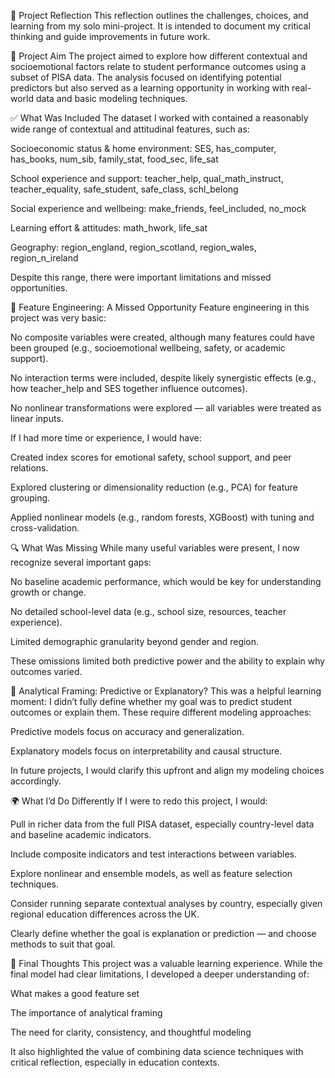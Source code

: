 🧠 Project Reflection
This reflection outlines the challenges, choices, and learning from my solo mini-project. It is intended to document my critical thinking and guide improvements in future work.

🎯 Project Aim
The project aimed to explore how different contextual and socioemotional factors relate to student performance outcomes using a subset of PISA data. The analysis focused on identifying potential predictors but also served as a learning opportunity in working with real-world data and basic modeling techniques.

✅ What Was Included
The dataset I worked with contained a reasonably wide range of contextual and attitudinal features, such as:

Socioeconomic status & home environment:
SES, has_computer, has_books, num_sib, family_stat, food_sec, life_sat

School experience and support:
teacher_help, qual_math_instruct, teacher_equality, safe_student, safe_class, schl_belong

Social experience and wellbeing:
make_friends, feel_included, no_mock

Learning effort & attitudes:
math_hwork, life_sat

Geography:
region_england, region_scotland, region_wales, region_n_ireland

Despite this range, there were important limitations and missed opportunities.

🧱 Feature Engineering: A Missed Opportunity
Feature engineering in this project was very basic:

No composite variables were created, although many features could have been grouped (e.g., socioemotional wellbeing, safety, or academic support).

No interaction terms were included, despite likely synergistic effects (e.g., how teacher_help and SES together influence outcomes).

No nonlinear transformations were explored — all variables were treated as linear inputs.

If I had more time or experience, I would have:

Created index scores for emotional safety, school support, and peer relations.

Explored clustering or dimensionality reduction (e.g., PCA) for feature grouping.

Applied nonlinear models (e.g., random forests, XGBoost) with tuning and cross-validation.

🔍 What Was Missing
While many useful variables were present, I now recognize several important gaps:

No baseline academic performance, which would be key for understanding growth or change.

No detailed school-level data (e.g., school size, resources, teacher experience).

Limited demographic granularity beyond gender and region.

These omissions limited both predictive power and the ability to explain why outcomes varied.

🧠 Analytical Framing: Predictive or Explanatory?
This was a helpful learning moment: I didn’t fully define whether my goal was to predict student outcomes or explain them. These require different modeling approaches:

Predictive models focus on accuracy and generalization.

Explanatory models focus on interpretability and causal structure.

In future projects, I would clarify this upfront and align my modeling choices accordingly.

🌍 What I’d Do Differently
If I were to redo this project, I would:

Pull in richer data from the full PISA dataset, especially country-level data and baseline academic indicators.

Include composite indicators and test interactions between variables.

Explore nonlinear and ensemble models, as well as feature selection techniques.

Consider running separate contextual analyses by country, especially given regional education differences across the UK.

Clearly define whether the goal is explanation or prediction — and choose methods to suit that goal.

💬 Final Thoughts
This project was a valuable learning experience. While the final model had clear limitations, I developed a deeper understanding of:

What makes a good feature set

The importance of analytical framing

The need for clarity, consistency, and thoughtful modeling

It also highlighted the value of combining data science techniques with critical reflection, especially in education contexts.

